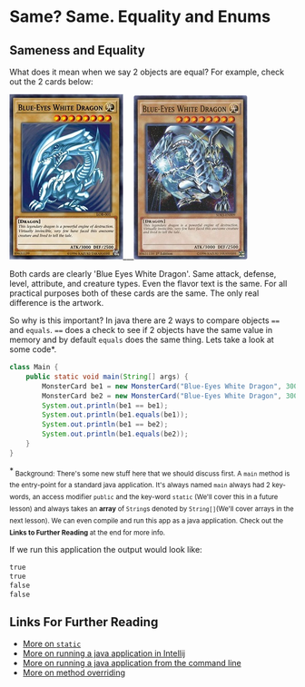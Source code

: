 # Same? Same. Equality and Enums

## Sameness and Equality 

What does it mean when we say 2 objects are equal? For example, check out the 2 cards below:

![](pics/be1.jpg)___![](pics/be2jpg.jpg)

Both cards are clearly 'Blue Eyes White Dragon'. Same attack, defense, level, attribute, and creature types. Even the
flavor text is the same. For all practical purposes both of these cards are the same. The only real difference is the
artwork. 

So why is this important? In java there are 2 ways to compare objects `==` and `equals`. `==` does a check to see
if 2 objects have the same value in memory and by default `equals` does the same thing. Lets take a look at some code*.

```java
class Main {
    public static void main(String[] args) {        
        MonsterCard be1 = new MonsterCard("Blue-Eyes White Dragon", 3000, 2500);
        MonsterCard be2 = new MonsterCard("Blue-Eyes White Dragon", 3000, 2500);
        System.out.println(be1 == be1);
        System.out.println(be1.equals(be1));
        System.out.println(be1 == be2);
        System.out.println(be1.equals(be2));    
    }
}
```

*<sub>
Background:
 There's some new stuff here that we should discuss first. A `main` method is the entry-point for a standard 
java application. It's always named `main` always had 2 key-words, an access modifier `public` and the key-word 
`static` (We'll cover this in a future lesson) and always takes an **array** of `String`s denoted by
`String[]`(We'll cover arrays in the next lesson).  We can even compile and run this app as a java application. Check
out the **Links to Further Reading** at the end for more info.
</sub>

If we run this application the output would look like:
```
true
true
false
false
```

## Links For Further Reading
- [More on `static`](https://www.javatpoint.com/static-keyword-in-java)
- [More on running a java application in Intellij](https://www.jetbrains.com/help/idea/creating-and-running-your-first-java-application.html#)
- [More on running a java application from the command line](https://beginnersbook.com/2013/05/first-java-program/)
- [More on method overriding](https://www.javatpoint.com/method-overriding-in-java)